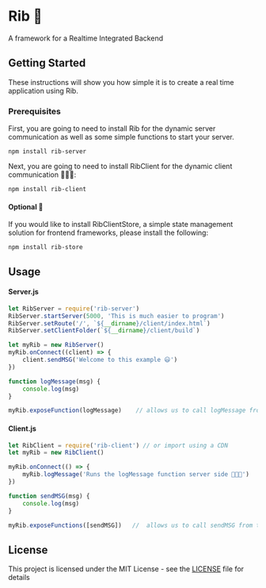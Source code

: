 # Rib 🥩
A framework for a Realtime Integrated Backend

## Getting Started

These instructions will show you how simple it is to create a real time application using Rib.

### Prerequisites

First, you are going to need to install Rib for the dynamic server communication as well as some simple functions to start your server.

```
npm install rib-server
```

Next, you are going to need to install RibClient for the dynamic client communication 👨🏻‍💻:
```
npm install rib-client
```

#### Optional 🏬
If you would like to install RibClientStore, a simple state management solution for frontend frameworks, please install the following:

```
npm install rib-store
```

## Usage

#### Server.js
```js
let RibServer = require('rib-server')
RibServer.startServer(5000, 'This is much easier to program')
RibServer.setRoute('/', `${__dirname}/client/index.html`)
RibServer.setClientFolder(`${__dirname}/client/build`)

let myRib = new RibServer()
myRib.onConnect((client) => {
    client.sendMSG('Welcome to this example 😃')
})

function logMessage(msg) {
    console.log(msg)
}

myRib.exposeFunction(logMessage)    // allows us to call logMessage from the client
```

#### Client.js
```js
let RibClient = require('rib-client') // or import using a CDN
let myRib = new RibClient()

myRib.onConnect(() => {
    myRib.logMessage('Runs the logMessage function server side 👨🏻‍💻')
})

function sendMSG(msg) {
    console.log(msg)
}

myRib.exposeFunctions([sendMSG])   //  allows us to call sendMSG from the server
```


## License

This project is licensed under the MIT License - see the [LICENSE](LICENSE) file for details

